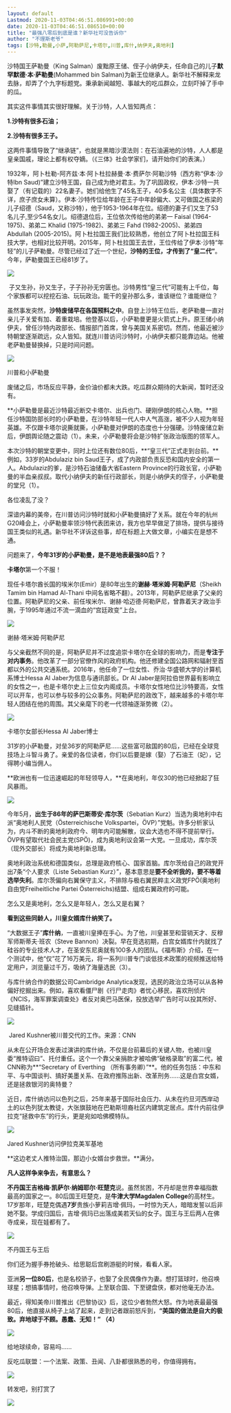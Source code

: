 ```yaml
---
layout: default
Lastmod: 2020-11-03T04:46:51.086991+00:00
date: 2020-11-03T04:46:51.086510+00:00
title: "最强八零后到底是谁？新华社可没告诉你"
author: "不理斯老爷"
tags: [沙特,勒曼,小萨,阿勒萨尼,卡塔尔,川普,库什,纳伊夫,奥地利]
---
```


沙特国王萨勒曼（King Salman）废黜原王储、侄子小纳伊夫，任命自己的儿子**默罕默德·本·萨勒曼**(Mohammed bin Salman)为新王位继承人。新华社不解释来龙去脉，却弄了个九字标题党。秉承新闻越短、事越大的吃瓜群众，立刻吓掉了手中的瓜。

其实这件事情其实很好理解。关于沙特，人人皆知两点：

**1.沙特有很多石油；**

**2.沙特有很多王子。**

这两件事情导致了“继承链”，也就是黑暗沙漠法则：在石油遍地的沙特，人人都是皇亲国戚，理论上都有权夺嫡。（《三体》社会学家们，请开始你们的表演。）

1932年，阿卜杜勒-阿齐兹·本·阿卜杜拉赫曼·本·费萨尔·阿勒沙特（西方称“伊本·沙特Ibn Saud)”建立沙特王国，自己成为绝对君主。为了巩固政权，伊本·沙特一共娶了（有记载的）22名妻子。她们给他生了45名王子，40多名公主（具体数字不详，庶子庶女未算）。伊本·沙特传位给年龄在王子中年龄偏大、又可做国之栋梁的儿子绍德（Saud，又称沙特），他于1953-1964年在位。绍德的妻子们又生了53名儿子,至少54名女儿。绍德退位后，王位依次传给他的弟弟一 Faisal (1964-1975)、弟弟二 Khalid (1975-1982)、弟弟三 Fahd (1982-2005)、弟弟四 Abdullah (2005-2015)。阿卜杜拉国王我们比较熟悉，他创立了阿卜杜拉国王科技大学，也相对比较开明。2015年，阿卜杜拉国王去世，王位传给了伊本·沙特“年轻”的儿子萨勒曼。尽管已经过了近一个世纪，**沙特的王位，才传到了“皇二代”**。今年，萨勒曼国王已经81岁了。

![](https://images.weserv.nl/?url=http%3A//mmbiz.qpic.cn/mmbiz_png/ibuERtnc6dET9bKk3KJakhMNU1qOqIj6gJItiaeQDqnJ8AOwW5dicy6HC5J6DR9JRu2EuplXFYyS53Xa2ias3iael8A/640%3Fwx_fmt%3Dpng)

 子又生孙，孙又生子，子子孙孙无穷匮也。沙特男性“皇三代”可能有上千位，每个家族都可以挖挖石油、玩玩政治。能干的皇孙那么多，谁该继位？谁能继位？

虽然事发突然，**沙特废储早在各国预料之中**。自登上沙特王位后，老萨勒曼一直对亲儿子关爱有加、着重栽培。他登基以后，小萨勒曼更是火箭式上升。原王储小纳伊夫，曾任沙特内政部长、情报部门首席，曾与美国关系密切。然而，他最近被沙特朝堂逐渐疏远，众人皆知。就连川普访问沙特时，小纳伊夫都只能靠边站。他被老萨勒曼替换掉，只是时间问题。

![](https://images.weserv.nl/?url=http%3A//mmbiz.qpic.cn/mmbiz_jpg/ibuERtnc6dET9bKk3KJakhMNU1qOqIj6gWtoiaCsCoEOia8GgiaaM0qC06x7UUWs8AZlOMvNEh2wN54WyQ3cLYOK1g/640%3Fwx_fmt%3Djpeg)

川普和小萨勒曼

废储之后，市场反应平静，金价油价都未大跌。吃瓜群众期待的大新闻，暂时还没有。

**小萨勒曼是最近沙特最近断交卡塔尔、出兵也门、硬刚伊朗的核心人物。**担任沙特国防部长时的小萨勒曼，在沙特年轻一代人中人气高涨，被不少人视为年轻英雄。不仅跟卡塔尔说撕就撕，小萨勒曼对伊朗的态度也十分强硬。沙特废储立新后，伊朗舆论随之震动（1）。未来，小萨勒曼将会是沙特扩张政治版图的领军人。

本次沙特的朝堂变更中，同时上位还有数位80后，**“皇三代”正式走到台前。**例如，33岁的Abdulaziz bin Saud王子，成了内政部负责反恐和国内安全的第一人。Abdulaziz的爹，是沙特石油储备大省Eastern Province的行政长官，小萨勒曼的半血亲叔叔。取代小纳伊夫的新任行政部长，则是小纳伊夫的侄子，小萨勒曼的堂兄（1）。

各位凌乱了没？

深谙内幕的美帝，在川普访问沙特时就和小萨勒曼搞好了关系。就在今年的杭州G20峰会上，小萨勒曼率领沙特代表团来访，我方也早早做足了排场，提供与接待国王类似的礼遇。新华社不详诉这些事，却在标题上大做文章，小编实在是想不通。

问题来了，**今年31岁的小萨勒曼，是不是地表最强80后？？**

**卡塔尔**第一个不服！

现任卡塔尔酋长国的埃米尔(Emir）是80年出生的**谢赫·塔米姆·阿勒萨尼**（Sheikh Tamim bin Hamad Al-Thani 中间名省略不翻）。2013年，阿勒萨尼继承了父亲的位置。阿勒萨尼的父亲、前任埃米尔、谢赫·哈迈德·阿勒萨尼，曾靠着天才政治手腕，于1995年通过不流一滴血的“宫廷政变”上台。

![](https://images.weserv.nl/?url=http%3A//mmbiz.qpic.cn/mmbiz_jpg/ibuERtnc6dET9bKk3KJakhMNU1qOqIj6gXIMibdeUG1GVaQmia8RpqiawGv8nRicMicDmkboJmBJ4JJDibrJPrTBFlibPQ/640%3Fwx_fmt%3Djpeg)

谢赫·塔米姆·阿勒萨尼

与父亲截然不同的是，阿勒萨尼并不过度追崇卡塔尔在全球的影响力，而是**专注于对内事务**。他改革了一部分官僚作风的政府机构。他还修建全国公路网和辐射至首都以外的公共交通系统。2016年，他任命了一位女性、乔治·华盛顿大学的计算机系博士Hessa Al Jaber为信息与通讯部长。Dr Al Jaber是阿拉伯世界最有影响立的女性之一，也是卡塔尔史上三位女内阁成员。卡塔尔女性地位比沙特要高，女性可以开车，也可以参与较多的公众事务。阿勒萨尼的政改下，越来越多的卡塔尔年轻人团结在他的周围。其父亲麾下的老一代领袖逐渐势微（2）。

![](https://images.weserv.nl/?url=http%3A//mmbiz.qpic.cn/mmbiz_png/ibuERtnc6dET9bKk3KJakhMNU1qOqIj6gibCvB0yhuibtV0zlice4jI4icROsHeD7WzP8C0bmlmcvQm1MibVqn22zxAQ/0%3F)

卡塔尔女部长Hessa Al Jaber博士

31岁的小萨勒曼，对垒36岁的阿勒萨尼……这些富可敌国的80后，已经在全球竞技场上斗智斗勇了。亲爱的各位读者，你们以后要是嫁（娶）了石油王（妃），记得聘小编当佣人。

**欧洲也有一位迅速崛起的年轻领导人，**在奥地利，年仅30的他已经掀起了狂风暴雨。

![](https://images.weserv.nl/?url=http%3A//mmbiz.qpic.cn/mmbiz_jpg/ibuERtnc6dET9bKk3KJakhMNU1qOqIj6g5IV1fkWykAnlM9pK7RaKM0eeshFN0bERE3mjkDo6LLgNHnNFDNjCqQ/640%3Fwx_fmt%3Djpeg)

今年5月，**出生于86年的****萨巴斯蒂安·库****尔茨**（Sebatian Kurz）当选为奥地利中右派“奥地利人民党（Österreichische Volkspartei，ÖVP）”党魁。许多分析家认为，内斗不断的奥地利政府今、明年内可能解散，议会大选也不得不提前举行。ÖVP有望取代社会民主党(SPÖ)，成为奥地利议会第一大党。一旦成功，库尔茨（现外交部长）将成为奥地利新总理。

奥地利政治系统和德国类似，总理是政府核心、国家首脑。库尔茨给自己的政党开出7条“个人要求（Liste Sebastian Kurz）”，基本意思是**要不全听我的，要不等着选举失利**。库尔茨偏向右翼保守主义，不排除与极右翼民粹主义政党FPÖ(奥地利自由党Freiheitliche Partei Österreichs)结盟、组成右翼政府的可能。

怎么又是奥地利，怎么又是年轻人，怎么又是右翼？

**看到这些同龄人，川皇女婿库什纳笑了。**

“大数据王子”**库什纳**，一直被川皇捧在手心。为了他，川皇甚至和营销天才、反穆军师斯蒂夫·班农（Steve Bannon）决裂。早在竞选初期，白宫女婿库什内就找了硅谷的专业技术人才，在圣安东尼奥就有100多人的团队。《福布斯》介绍，在一个测试中，他“仅”花了16万美元，将一系列川普专门谈低技术政策的视频推送给特定用户，浏览量过千万，吸纳了海量选民（3）。

与库什纳合作的数据公司Cambridge Analytica发现，选民的政治立场可以从各种偏好挖掘出来。例如，喜欢看僵尸剧《行尸走肉》者忧心移民，喜欢刑侦片《NCIS，海军罪案调查处》者反对奥巴马医保，投放选举广告时可以投其所好、见缝插针。  

![](https://images.weserv.nl/?url=http%3A//mmbiz.qpic.cn/mmbiz_jpg/ibuERtnc6dET9bKk3KJakhMNU1qOqIj6gdicBveWm9wojicR24DPjcfJUxnn0PtHVfk7l4OvDFIFVicYA7gQS7KzFg/0%3F)  

 Jared Kushner被川普交代的工作。来源：CNN

从未在公开场合发表过演讲的库什纳，不仅是台前幕后的关键人物，也被川皇委“推特诏曰”、托付重任。这个一个靠父亲捐款才被哈佛“破格录取”的富二代，被CNN称为**“Secretary of Everthing （所有事务卿）”**。他的任务包括：中东和平、与中国谈判、搞好美墨关系、在政府推陈出新、改革刑务……这是白宫女婿，还是拯救银河的奥特曼？

近日，库什纳访问以色列之后，25年来基于国际社会压力、从未在约旦河西岸动土的以色列犹太教徒，大张旗鼓地在巴勒斯坦裔社区内建筑定居点。库什内前往伊拉克“拯救中东”的行头，更是宛如哈佛模特队。

![](https://images.weserv.nl/?url=http%3A//mmbiz.qpic.cn/mmbiz_png/ibuERtnc6dESP7XjFibt9lPAe11lhYjXr2XoOxuYx4fxRePD19R1UC0gXMmUIXHia0Lmg9FCibF0GYOvjCeKQiccbvA/0%3F)

Jared Kushner访问伊拉克美军基地

**这边老丈人推特治国，那边小女婿台步救世。**满分。

**凡人这样争来争去，有意思么？**

**不丹国王吉格梅·凯萨尔·纳姆耶尔·旺楚克**说。虽然贫困，不丹却是世界幸福指数最高的国家之一。80后国王旺楚克，是**牛津大学Magdalen College**的高材生。17岁那年，旺楚克偶遇**7岁**贵族小萝莉吉增·佩玛，一时惊为天人，暗暗发誓以后非她不娶。学成归国后，吉增·佩玛已出落成美若天仙的女子。国王与王后两人在佛寺成亲，现在娃都有了。

![](https://images.weserv.nl/?url=http%3A//mmbiz.qpic.cn/mmbiz_png/ibuERtnc6dESP7XjFibt9lPAe11lhYjXr25gy6XDgMl2vxKEcS4byZs2xCHLTNr6t6iaZnJXtXaJBt0GjwyQaSibIA/0%3F)

不丹国王与王后  

你们还为握手券抢破头、给思聪后宫刷游艇的时候，看看人家。

亚洲**另一位80后**，也是名校骄子，也娶了全民偶像作为妻。想打篮球时，他召唤球星；想搞事情时，他召唤导弹。上至联合国、下至键盘侠，都对他毫无办法。

最近，得知美帝川普推出《巴黎协议》后，这位少者勃然大怒。作为地表最最强80后，他直接从椅子上站了起来，走到记者跟前怒斥到，**“美国的做法是自大的极致。弃地球于不顾。愚蠢、无知！” （4）**

![](https://images.weserv.nl/?url=http%3A//mmbiz.qpic.cn/mmbiz_png/ibuERtnc6dESP7XjFibt9lPAe11lhYjXr28Hpwfubiaj2aeOjTfqiboonibYjjloCGCm0nx16folnJXQO31syzphwyw/0%3F)

给地球续命，容易吗……  

反吃瓜联盟：一个法案、政策、丑闻、八卦都很熟悉的号，你值得拥有。  

![](https://images.weserv.nl/?url=http%3A//mmbiz.qpic.cn/mmbiz_jpg/ibuERtnc6dESUbxZ6L8htNPQFjhZNJ5THAgn55RQic3bk5lRiaXSFIqz1yicITU1BsUslzNApicqukK4ciaziaFCXF6oA/0%3F)

转发吧，别打赏了

![](https://images.weserv.nl/?url=http%3A//mmbiz.qpic.cn/mmbiz_png/ibuERtnc6dESP7XjFibt9lPAe11lhYjXr2JftNsbB3ZZxw9haVGafibTVibIVwIaOlgWeeVfRExqoHlcBPuIKcib7vQ/0%3F)

